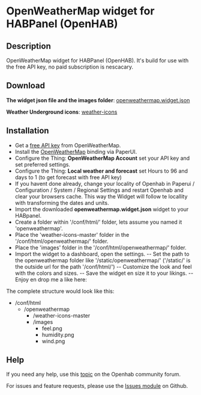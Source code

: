 # OpenWeatherMap widget for HABPanel (OpenHAB)

## Description
OpenWeatherMap widget for HABPanel (OpenHAB). It's build for use with the free API key, no paid subscription is nescacary.

## Download
**The widget json file and the images folder**: [openweathermap.widget.json](https://github.com/BasvanH/habpanel-widget-openweathermap)

**Weather Underground icons**: [weather-icons](https://erikflowers.github.io/weather-icons/)

## Installation
- Get a [free API key](https://openweathermap.org/api) from OpenWeatherMap.
- Install the [OpenWeatherMap](https://www.openhab.org/addons/bindings/openweathermap/) binding via PaperUI.
- Configure the Thing: **OpenWeatherMap Account** set your API key and set preferred settings.
- Configure the Thing: **Local weather and forecast** set Hours to 96 and days to 1 (to get forecast with free API key)
- If you havent done already, change your locality of Openhab in Paperui / Configuration / System / Regional Settings and restart Openhab and clear your browsers cache. This way the Widget will follow te locallity with transforming the dates and units.
- Import the downloaded **openweathermap.widget.json** widget to your HABpanel.
- Create a folder within '/conf/html/' folder, lets assume you named it 'openweathermap'.
- Place the 'weather-icons-master' folder in the '/conf/html/openweathermap/' folder.
- Place the 'images' folder in the '/conf/html/openweathermap/' folder.
- Import the widget to a dashboard, open the settings.
-- Set the path to the openweathermap folder like '/static/openweathermap/'  ('/static/' is the outside url for the path '/conf/html/')
-- Customize the look and feel with the colors and sizes.
-- Save the widget en size it to your likings.
-- Enjoy en drop me a like here:

The complete structure would look like this:

- /conf/html
  - /openweathermap
    - /weather-icons-master
    - /images
      - feel.png
      - humidity.png
      - wind.png

## Help
If you need any help, use this [topic](https://community.openhab.org/t/weather-underground-widget-with-forecast/40260) on the Openhab community forum.

For issues and feature requests, please use the [Issues module](https://github.com/BasvanH/habpanel-widget-weatherunderground/issues) on Github.
